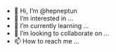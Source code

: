 - 👋 Hi, I’m @hepneptun
- 👀 I’m interested in ...
- 🌱 I’m currently learning ...
- 💞️ I’m looking to collaborate on ...
- 📫 How to reach me ...

<!---
hepneptun/hepneptun is a ✨ special ✨ repository because its `README.md` (this file) appears on your GitHub profile.
You can click the Preview link to take a look at your changes.
--->

